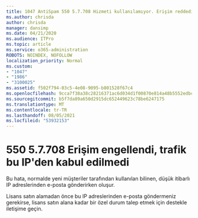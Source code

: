 ```yaml
---
title: 1047 AntiSpam 550 5.7.708 Hizmeti kullanılamıyor. Erişim reddedildi, trafik bu IP'den kabul edilmedi
ms.author: chrisda
author: chrisda
manager: dansimp
ms.date: 04/21/2020
ms.audience: ITPro
ms.topic: article
ms.service: o365-administration
ROBOTS: NOINDEX, NOFOLLOW
localization_priority: Normal
ms.custom:
- "1047"
- "1986"
- "3100025"
ms.assetid: f502f794-03c5-4e08-9095-b801528f67c4
ms.openlocfilehash: 9cca7f38a38c28216371ac6d034d1f00870e814a48b5552edbc58f4faf871ac6
ms.sourcegitcommit: b5f7da89a650d2915dc652449623c78be6247175
ms.translationtype: MT
ms.contentlocale: tr-TR
ms.lasthandoff: 08/05/2021
ms.locfileid: "53932153"
---
```

# <a name="550-57708-access-denied-traffic-not-accepted-from-this-ip"></a>550 5.7.708 Erişim engellendi, trafik bu IP'den kabul edilmedi

Bu hata, normalde yeni müşteriler tarafından kullanılan bilinen, düşük itibarlı IP adreslerinden e-posta gönderirken oluşur.

Lisans satın alamadan önce bu IP adreslerinden e-posta göndermeniz gerekirse, lisans satın alana kadar bir özel durum talep etmek için destekle iletişime geçin.
